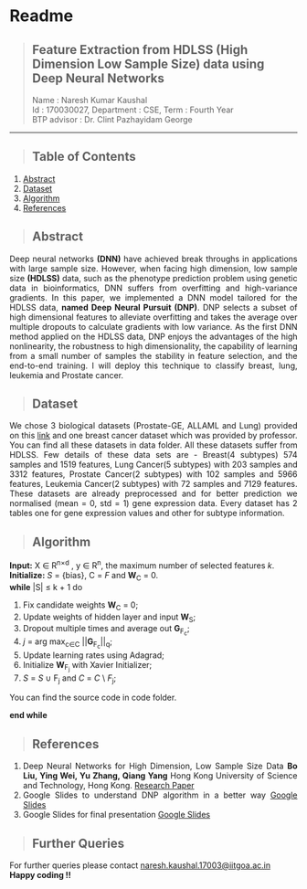# **Readme**
>## **Feature Extraction from HDLSS (High Dimension Low Sample Size) data using Deep Neural Networks**
> Name : Naresh Kumar Kaushal  
> Id : 170030027, Department : CSE, Term : Fourth Year  
> BTP advisor : Dr. Clint Pazhayidam George
***

>## Table of Contents
1. [Abstract](#abstract)
2. [Dataset](#dataset)
3. [Algorithm](#algorithm)
4. [References](#references)

>## Abstract 
<div style="text-align: justify">

Deep neural networks **(DNN)** have achieved break throughs in applications with large sample size. However, when facing high dimension, low sample size **(HDLSS)** data, such as the phenotype prediction problem using genetic data in bioinformatics, DNN suffers from overfitting and high-variance gradients. In this paper, we implemented a DNN model tailored for the HDLSS data, **named Deep Neural Pursuit (DNP)**. DNP selects a subset of high dimensional features to alleviate overfitting and takes the average over multiple dropouts to calculate gradients with low variance. As the first DNN method applied on the HDLSS data, DNP enjoys the advantages of the high nonlinearity, the robustness to high dimensionality, the capability of learning from a small number of samples the stability in feature selection, and the end-to-end training. I will deploy this technique to classify breast, lung, leukemia and Prostate cancer.

</div>

>## Dataset
<div style="text-align: justify">

We chose 3 biological datasets (Prostate-GE, ALLAML and Lung) provided on this [link](https://jundongl.github.io/scikit-feature/datasets.html) and one breast cancer dataset which was provided by professor. You can find all these datasets in data folder. All these datasets suffer from HDLSS. Few details of these data sets are - Breast(4 subtypes) 574 samples and 1519 features, Lung Cancer(5 subtypes) with 203 samples and 3312 features, Prostate Cancer(2 subtypes) with 102 samples and 5966 features, Leukemia Cancer(2 subtypes) with 72 samples and 7129 features. These datasets are already preprocessed and for better prediction we normalised (mean = 0, std = 1) gene expression data. Every dataset has 2 tables one for gene expression values and other for subtype information.
</div>


>## Algorithm
<div style="text-align: justify">

**Input:** X ∈ R<sup>n×d</sup> , y ∈ R<sup>n</sup>, the maximum number of selected features *k*.  
**Initialize:** *S* = {bias}, C = *F* and **W**<sub>C</sub> = 0.  
**while** |S| ≤ k + 1 do  

1. Fix candidate weights **W**<sub>C</sub> = 0;  
2. Update weights of hidden layer and input **W**<sub>S</sub>;   
3. Dropout multiple times and average out **G**<sub>F<sub>c</sub></sub>;   
4. *j* = arg max<sub>c∈C</sub> ||**G**<sub>F<sub>c</sub></sub>||<sub>q</sub>;  
5. Update learning rates using Adagrad;  
6. Initialize **W**<sub>F<sub>j</sub></sub> with Xavier Initializer;  
7. *S* = *S* ∪ F<sub>j</sub> and *C* = *C* \ *F*<sub>j</sub>;   
  
You can find the source code in code folder.

**end while**  

</div>

>## References
<div style="text-align: justify">

1. Deep Neural Networks for High Dimension, Low Sample Size Data **Bo Liu, Ying Wei, Yu Zhang, Qiang Yang**  Hong Kong University of Science and Technology, Hong Kong. [Research Paper](https://www.ijcai.org/proceedings/2017/0318.pdf)
2. Google Slides to understand DNP algorithm in a better way [Google Slides](https://docs.google.com/presentation/d/1TM9R9-ctBZwkCwkmvR_qXwbsOIOoTVuO7WbD0fMLGBU/edit?usp=sharing)
3. Google Slides for final presentation [Google Slides](https://docs.google.com/presentation/d/1Sg9wsu9srHGv6439LHxZjKM4oylqa92W6llFNRs-0Mw/edit?usp=sharing)

</div>

>## Further Queries

For further queries please contact <naresh.kaushal.17003@iitgoa.ac.in>  
**Happy coding !!**



